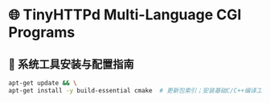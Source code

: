 # 🌐 TinyHTTPd Multi-Language CGI Programs

## 🔧 系统工具安装与配置指南

```bash
apt-get update && \
apt-get install -y build-essential cmake  # 更新包索引；安装基础C/C++编译工具链(build-essential)和跨平台构建工具(cmake)
```

